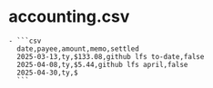 # accounting.csv
	- ```csv
	  date,payee,amount,memo,settled
	  2025-03-13,ty,$133.08,github lfs to-date,false
	  2025-04-08,ty,$5.44,github lfs april,false
	  2025-04-30,ty,$
	  ```